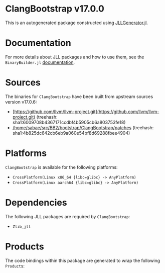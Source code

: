 # ClangBootstrap v17.0.0
This is an autogenerated package constructed using [JLLGenerator.jl](https://github.com/JuliaPackaging/BinaryBuilder2.jl/tree/main/JLLGenerator.jl).

# Documentation
For more details about JLL packages and how to use them, see the `BinaryBuilder.jl` [documentation](https://docs.binarybuilder.org/stable/jll/).

# Sources
The binaries for `ClangBootstrap` have been built from upstream sources version v17.0.6:

 - [https://github.com/llvm/llvm-project.git](https://github.com/llvm/llvm-project.git) (treehash: sha1:6009708b4367171ccdbf4b5905cb6a803753fe18)
 - [/home/sabae/src/BB2/bootstrap/ClangBootstrap/patches](/home/sabae/src/BB2/bootstrap/ClangBootstrap/patches) (treehash: sha1:4b825dc642cb6eb9a060e54bf8d69288fbee4904)
# Platforms

`ClangBootstrap` is available for the following platforms:

 - `CrossPlatform(Linux x86_64 {libc=glibc} -> AnyPlatform)`
 - `CrossPlatform(Linux aarch64 {libc=glibc} -> AnyPlatform)`
# Dependencies
The following JLL packages are required by `ClangBootstrap`:

 - `Zlib_jll`
# Products

The code bindings within this package are generated to wrap the following `Product`s:
<TODO>

